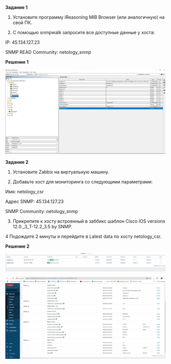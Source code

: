 **Задание 1**

1. Установите программу iReasoning MIB Browser (или аналогичную) на свой ПК.

2. С помощью snmpwalk запросите все доступные данные у хоста:

IP: 45.134.127.23

SNMP READ Community: netology_snmp


**Решение 1**

![Image alt](https://github.com/mezhibo/ni0902/blob/e3c2d2813d69359c741ad5c6a9c2beb8750c8eb3/IMG/11.jpg)



**Задание 2**

1. Установите Zabbix на виртуальную машину.

2. Добавьте хост для мониторинга со следующими параметрами:

Имя: netology_csr

Адрес SNMP: 45.134.127.23

SNMP Community: netology_snmp

3. Прикрепите к хосту встроенный в заббикс шаблон Cisco IOS versions 12.0._3_T-12.2_3.5 by SNMP.

4 Подождите 2 минуты и перейдите в Latest data по хосту netology_csr.


**Решение 2**

![Image alt](https://github.com/mezhibo/ni0902/blob/e3c2d2813d69359c741ad5c6a9c2beb8750c8eb3/IMG/2.jpg)


![Image alt](https://github.com/mezhibo/ni0902/blob/aab1caefd322ec94ff07180694dc694191ee4d91/IMG/4.jpg)
